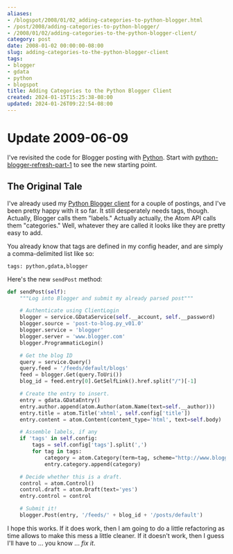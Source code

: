 ```yaml
---
aliases:
- /blogspot/2008/01/02_adding-categories-to-python-blogger.html
- /post/2008/adding-categories-to-python-blogger/
- /2008/01/02/adding-categories-to-the-python-blogger-client/
category: post
date: 2008-01-02 00:00:00-08:00
slug: adding-categories-to-the-python-blogger-client
tags:
- blogger
- gdata
- python
- blogspot
title: Adding Categories to the Python Blogger Client
created: 2024-01-15T15:25:38-08:00
updated: 2024-01-26T09:22:54-08:00
---
```


# Update 2009-06-09

I've revisited the code for Blogger posting with [Python](../../../card/Python.md). Start with [python-blogger-refresh-part-1](../../2009/06/python-blogger-refresh-part-1.md) to see the new starting point.

<!--more-->
<h2>The Original Tale</h2>

I've already used my [Python Blogger client](../../2007/12/python-loves-blogger-part-1.md) for a couple of postings, and I've been pretty happy with it so far. It still desperately needs tags, though. Actually, Blogger calls them "labels." Actually actually, the Atom API calls them "categories." Well, whatever they are called it looks like they are pretty easy to add.

You already know that tags are defined in my config header, and are simply a comma-delimited list like so:

````
tags: python,gdata,blogger
````

Here's the new `sendPost` method:

````python
def sendPost(self):
    """Log into Blogger and submit my already parsed post"""

    # Authenticate using ClientLogin
    blogger = service.GDataService(self.__account, self.__password)
    blogger.source = 'post-to-blog.py_v01.0'
    blogger.service = 'blogger'
    blogger.server = 'www.blogger.com'
    blogger.ProgrammaticLogin()

    # Get the blog ID
    query = service.Query()
    query.feed = '/feeds/default/blogs'
    feed = blogger.Get(query.ToUri())
    blog_id = feed.entry[0].GetSelfLink().href.split("/")[-1]

    # Create the entry to insert.
    entry = gdata.GDataEntry()
    entry.author.append(atom.Author(atom.Name(text=self.__author)))
    entry.title = atom.Title('xhtml', self.config['title'])
    entry.content = atom.Content(content_type='html', text=self.body)

    # Assemble labels, if any
    if 'tags' in self.config:
        tags = self.config['tags'].split(',')
        for tag in tags:
            category = atom.Category(term=tag, scheme="http://www.blogger.com/atom/ns#")
            entry.category.append(category)

    # Decide whether this is a draft.
    control = atom.Control()
    control.draft = atom.Draft(text='yes')
    entry.control = control

    # Submit it!
    blogger.Post(entry, '/feeds/' + blog_id + '/posts/default')
````

I hope this works. If it does work, then I am going to do a little refactoring  as time allows to make this mess a little cleaner. If it doesn't work, then I  guess I'll have to ... you know ... *fix it*.
